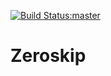 [![Build Status:master](https://api.travis-ci.org/ajaysusarla/zeroskip.svg?branch=master)](https://travis-ci.org/ajaysusarla/zeroskip)

# Zeroskip

